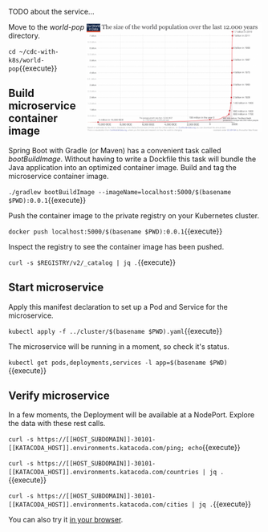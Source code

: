 TODO about the service...

<img align="right" src="./assets/Annual-World-Population-since-10-thousand-BCE-for-OWID-800x498.png" width="350">

Move to the _world-pop_ directory.

`cd ~/cdc-with-k8s/world-pop`{{execute}}

## Build microservice container image

Spring Boot with Gradle (or Maven) has a convenient task called _bootBuildImage_. Without having to write a Dockfile this task will bundle the Java application into an optimized container image. Build and tag the  microservice container image.

`./gradlew bootBuildImage --imageName=localhost:5000/$(basename $PWD):0.0.1`{{execute}}

Push the container image to the private registry on your Kubernetes cluster.

`docker push localhost:5000/$(basename $PWD):0.0.1`{{execute}}

Inspect the registry to see the container image has been pushed.

`curl -s $REGISTRY/v2/_catalog | jq .`{{execute}}

## Start microservice

Apply this manifest declaration to set up a Pod and Service for the microservice.

`kubectl apply -f ../cluster/$(basename $PWD).yaml`{{execute}}

The microservice will be running in a moment, so check it's status.

`kubectl get pods,deployments,services -l app=$(basename $PWD)`{{execute}}

## Verify microservice

In a few moments, the Deployment will be available at a NodePort. Explore the data with these rest calls.

`curl -s https://[[HOST_SUBDOMAIN]]-30101-[[KATACODA_HOST]].environments.katacoda.com/ping; echo`{{execute}}

`curl -s https://[[HOST_SUBDOMAIN]]-30101-[[KATACODA_HOST]].environments.katacoda.com/countries | jq .`{{execute}}

`curl -s https://[[HOST_SUBDOMAIN]]-30101-[[KATACODA_HOST]].environments.katacoda.com/cities | jq .`{{execute}}

You can also try it [in your browser](https://[[HOST_SUBDOMAIN]]-30101-[[KATACODA_HOST]].environments.katacoda.com/countries).
